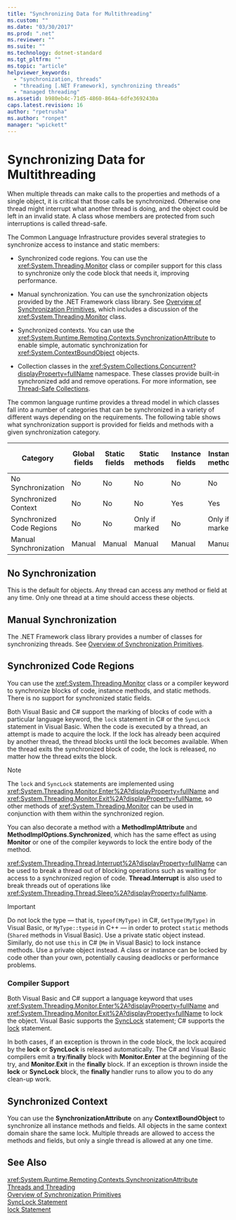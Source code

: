 ```yaml
---
title: "Synchronizing Data for Multithreading"
ms.custom: ""
ms.date: "03/30/2017"
ms.prod: ".net"
ms.reviewer: ""
ms.suite: ""
ms.technology: dotnet-standard
ms.tgt_pltfrm: ""
ms.topic: "article"
helpviewer_keywords: 
  - "synchronization, threads"
  - "threading [.NET Framework], synchronizing threads"
  - "managed threading"
ms.assetid: b980eb4c-71d5-4860-864a-6dfe3692430a
caps.latest.revision: 16
author: "rpetrusha"
ms.author: "ronpet"
manager: "wpickett"
---
```

# Synchronizing Data for Multithreading
When multiple threads can make calls to the properties and methods of a single object, it is critical that those calls be synchronized. Otherwise one thread might interrupt what another thread is doing, and the object could be left in an invalid state. A class whose members are protected from such interruptions is called thread-safe.  
  
 The Common Language Infrastructure provides several strategies to synchronize access to instance and static members:  
  
-   Synchronized code regions. You can use the <xref:System.Threading.Monitor> class or compiler support for this class to synchronize only the code block that needs it, improving performance.  
  
-   Manual synchronization. You can use the synchronization objects provided by the .NET Framework class library. See [Overview of Synchronization Primitives](../../../docs/standard/threading/overview-of-synchronization-primitives.md), which includes a discussion of the <xref:System.Threading.Monitor> class.  
  
-   Synchronized contexts. You can use the <xref:System.Runtime.Remoting.Contexts.SynchronizationAttribute> to enable simple, automatic synchronization for <xref:System.ContextBoundObject> objects.  
  
-   Collection classes in the <xref:System.Collections.Concurrent?displayProperty=fullName> namespace. These classes provide built-in synchronized add and remove operations. For more information, see [Thread-Safe Collections](../../../docs/standard/collections/thread-safe/index.md).  
  
 The common language runtime provides a thread model in which classes fall into a number of categories that can be synchronized in a variety of different ways depending on the requirements. The following table shows what synchronization support is provided for fields and methods with a given synchronization category.  
  
|Category|Global fields|Static fields|Static methods|Instance fields|Instance methods|Specific code blocks|  
|--------------|-------------------|-------------------|--------------------|---------------------|----------------------|--------------------------|  
|No Synchronization|No|No|No|No|No|No|  
|Synchronized Context|No|No|No|Yes|Yes|No|  
|Synchronized Code Regions|No|No|Only if marked|No|Only if marked|Only if marked|  
|Manual Synchronization|Manual|Manual|Manual|Manual|Manual|Manual|  
  
## No Synchronization  
 This is the default for objects. Any thread can access any method or field at any time. Only one thread at a time should access these objects.  
  
## Manual Synchronization  
 The .NET Framework class library provides a number of classes for synchronizing threads. See [Overview of Synchronization Primitives](../../../docs/standard/threading/overview-of-synchronization-primitives.md).  
  
## Synchronized Code Regions  
 You can use the <xref:System.Threading.Monitor> class or a compiler keyword to synchronize blocks of code, instance methods, and static methods. There is no support for synchronized static fields.  
  
 Both Visual Basic and C# support the marking of blocks of code with a particular language keyword, the `lock` statement in C# or the `SyncLock` statement in Visual Basic. When the code is executed by a thread, an attempt is made to acquire the lock. If the lock has already been acquired by another thread, the thread blocks until the lock becomes available. When the thread exits the synchronized block of code, the lock is released, no matter how the thread exits the block.  
  
> [!NOTE]
>  The `lock` and `SyncLock` statements are implemented using <xref:System.Threading.Monitor.Enter%2A?displayProperty=fullName> and <xref:System.Threading.Monitor.Exit%2A?displayProperty=fullName>, so other methods of <xref:System.Threading.Monitor> can be used in conjunction with them within the synchronized region.  
  
 You can also decorate a method with a **MethodImplAttribute** and **MethodImplOptions.Synchronized**, which has the same effect as using **Monitor** or one of the compiler keywords to lock the entire body of the method.  
  
 <xref:System.Threading.Thread.Interrupt%2A?displayProperty=fullName> can be used to break a thread out of blocking operations such as waiting for access to a synchronized region of code. **Thread.Interrupt** is also used to break threads out of operations like <xref:System.Threading.Thread.Sleep%2A?displayProperty=fullName>.  
  
> [!IMPORTANT]
>  Do not lock the type — that is, `typeof(MyType)` in C#, `GetType(MyType)` in Visual Basic, or `MyType::typeid` in C++ — in order to protect `static` methods (`Shared` methods in Visual Basic). Use a private static object instead. Similarly, do not use `this` in C# (`Me` in Visual Basic) to lock instance methods. Use a private object instead. A class or instance can be locked by code other than your own, potentially causing deadlocks or performance problems.  
  
### Compiler Support  
 Both Visual Basic and C# support a language keyword that uses <xref:System.Threading.Monitor.Enter%2A?displayProperty=fullName> and <xref:System.Threading.Monitor.Exit%2A?displayProperty=fullName> to lock the object. Visual Basic supports the [SyncLock](~/docs/visual-basic/language-reference/statements/synclock-statement.md) statement; C# supports the [lock](~/docs/csharp/language-reference/keywords/lock-statement.md) statement.  
  
 In both cases, if an exception is thrown in the code block, the lock acquired by the **lock** or **SyncLock** is released automatically. The C# and Visual Basic compilers emit a **try**/**finally** block with **Monitor.Enter** at the beginning of the try, and **Monitor.Exit** in the **finally** block. If an exception is thrown inside the **lock** or **SyncLock** block, the **finally** handler runs to allow you to do any clean-up work.  
  
## Synchronized Context  
 You can use the **SynchronizationAttribute** on any **ContextBoundObject** to synchronize all instance methods and fields. All objects in the same context domain share the same lock. Multiple threads are allowed to access the methods and fields, but only a single thread is allowed at any one time.  
  
## See Also  
 <xref:System.Runtime.Remoting.Contexts.SynchronizationAttribute>   
 [Threads and Threading](../../../docs/standard/threading/threads-and-threading.md)   
 [Overview of Synchronization Primitives](../../../docs/standard/threading/overview-of-synchronization-primitives.md)   
 [SyncLock Statement](~/docs/visual-basic/language-reference/statements/synclock-statement.md)   
 [lock Statement](~/docs/csharp/language-reference/keywords/lock-statement.md)
